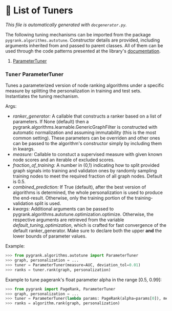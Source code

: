 # :scroll: List of Tuners
*This file is automatically generated with `docgenerator.py`.*

The following tuning mechanisms can be imported from the package `pygrank.algorithms.autotune`.
Constructor details are provided, including arguments inherited from and passed to parent classes.
All of them can be used through the code patterns presented at the library's [documentation](documentation.md).  
1. [ParameterTuner](#kbdtunerkbd-parametertuner)

### <kbd>Tuner</kbd> ParameterTuner

Tunes a parameterized version of node ranking algorithms under a specific measure by splitting the personalization 
in training and test sets. 
Instantiates the tuning mechanism. 

Args: 
 * *ranker_generator:* A callable that constructs a ranker based on a list of parameters. If None (default) then a pygrank.algorithms.learnable.GenericGraphFilter is constructed with automatic normalization and assuming immutability (this is the most common setting). These parameters can be overriden and other ones can be passed to the algorithm's constructor simply by including them in kwargs. 
 * *measure:* Callable to constuct a supervised measure with given known node scores and an iterable of excluded scores. 
 * *fraction_of_training:* A number in (0,1) indicating how to split provided graph signals into training and validaton ones by randomly sampling training nodes to meet the required fraction of all graph nodes. Default is 0.5. 
 * *combined_prediction:* If True (default), after the best version of algorithms is determined, the whole personalization is used to produce the end-result. Otherwise, only the training portion of the training-validation split is used. 
 * *kwargs:* Additional arguments can be passed to pygrank.algorithms.autotune.optimization.optimize. Otherwise, the respective arguments are retrieved from the variable *default_tuning_optimization*, which is crafted for fast convergence of the default ranker_generator. Make sure to declare both the upper **and** the lower bounds of parameter values. 

Example:

```python 
>>> from pygrank.algorithms.autotune import ParameterTuner 
>>> graph, personalization = ... 
>>> tuner = ParameterTuner(measure=AUC, deviation_tol=0.01) 
>>> ranks = tuner.rank(graph, personalization) 
```


Example to tune pagerank's float parameter alpha in the range [0.5, 0.99]:

```python 
>>> from pygrank import PageRank, ParameterTuner 
>>> graph, personalization = ... 
>>> tuner = ParameterTuner(lambda params: PageRank(alpha=params[0]), measure=AUC, deviation_tol=0.01, max_vals=[0.99], min_vals=[0.5]) 
>>> ranks = algorithm.rank(graph, personalization) 
```

